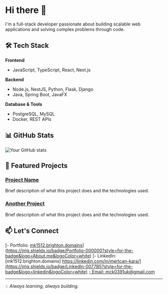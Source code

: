 # Hi there 👋

I'm a full-stack developer passionate about building scalable web applications and solving complex problems through code.

## 🛠️ Tech Stack

**Frontend**
- JavaScript, TypeScript, React, Next.js

**Backend**
- Node.js, NestJS, Python, Flask, Django
- Java, Spring Boot, JavaFX

**Database & Tools**
- PostgreSQL, MySQL
- Docker, REST APIs

## 📊 GitHub Stats

![Your GitHub stats](https://github-readme-stats.vercel.app/api?username=mertjane&show_icons=true&theme=default&hide_border=true)

## 🚀 Featured Projects

### [Project Name](https://github.com/mertjane/project)
Brief description of what this project does and the technologies used.

### [Another Project](https://github.com/username/project)
Brief description of what this project does and the technologies used.

## 📫 Let's Connect

[- Portfolio: [mk1512.brighton.domains](https://mk1512.brighton.domains)](https://img.shields.io/badge/Portfolio-000000?style=for-the-badge&logo=About.me&logoColor=white)
[- LinkedIn: [mk1512.brighton.domains] https://linkedin.com/in/mertcan-kara/](https://img.shields.io/badge/LinkedIn-0077B5?style=for-the-badge&logo=linkedin&logoColor=white)
[- Email: mck0391uk@gmail.com](https://img.shields.io/badge/Email-D14836?style=for-the-badge&logo=gmail&logoColor=white)

---

💡 *Always learning, always building.*
